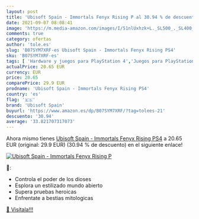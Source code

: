 ```yaml
---
layout: post
title: 'Ubisoft Spain - Immortals Fenyx Rising P al 30.94 % de descuento'
date: 2021-09-07 08:08:41
image: 'https://m.media-amazon.com/images/I/51nlUxhzk+L._SL500_._SL400_.jpg'
comments: true
category: ofertas
author: 'tole.es'
slug: 'B07SYM7XRF-es Ubisoft Spain - Immortals Fenyx Rising PS4'
sku: 'B07SYM7XRF-es'
tags: [ 'Hardware y juegos para PlayStation 4','Juegos para PlayStation 4','Videojuegos','ps4','ubisoft spain', ]
actualPrice: 20.65 EUR
currency: EUR
price: 20.65
comparePrice: 29.9 EUR
prodname: 'Ubisoft Spain - Immortals Fenyx Rising PS4'
country: 'es'
flag: '🇪🇸'
brand: 'Ubisoft Spain'
buyurl: 'https://www.amazon.es/dp/B07SYM7XRF/?tag=tolees-21'
descuento: '30.94'
average: '33.821707317073'
---
```


Ahora mismo tienes [Ubisoft Spain - Immortals Fenyx Rising PS4](https://www.amazon.es/dp/B07SYM7XRF/?tag=tolees-21) a 20.65 EUR (original: 29.9 EUR) (30.94 %  de descuento) en el siguiente enlace!

[![Ubisoft Spain - Immortals Fenyx Rising P](https://m.media-amazon.com/images/I/51nlUxhzk+L._SL500_._SL400_.jpg)](https://www.amazon.es/dp/B07SYM7XRF/?tag=tolees-21)

🔎:

- Controla el poder de los dioses
- Esplora un estilizado mundo abierto
- Supera pruebas heroicas
- Enfrentate a bestias mitologicas

[🛒 Visítala!!!](https://www.amazon.es/dp/B07SYM7XRF/?tag=tolees-21)
